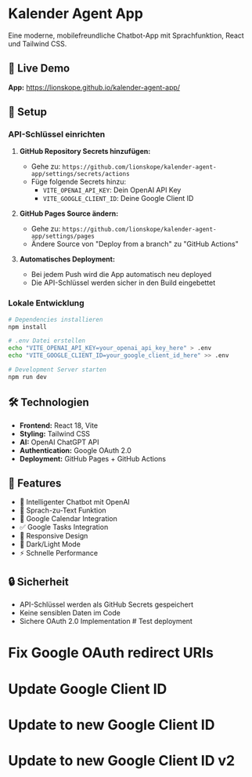 # Kalender Agent App

Eine moderne, mobilefreundliche Chatbot-App mit Sprachfunktion, React und Tailwind CSS.

## 🚀 Live Demo

**App:** https://lionskope.github.io/kalender-agent-app/

## 🔧 Setup

### API-Schlüssel einrichten

1. **GitHub Repository Secrets hinzufügen:**
   - Gehe zu: `https://github.com/lionskope/kalender-agent-app/settings/secrets/actions`
   - Füge folgende Secrets hinzu:
     - `VITE_OPENAI_API_KEY`: Dein OpenAI API Key
     - `VITE_GOOGLE_CLIENT_ID`: Deine Google Client ID

2. **GitHub Pages Source ändern:**
   - Gehe zu: `https://github.com/lionskope/kalender-agent-app/settings/pages`
   - Ändere Source von "Deploy from a branch" zu "GitHub Actions"

3. **Automatisches Deployment:**
   - Bei jedem Push wird die App automatisch neu deployed
   - Die API-Schlüssel werden sicher in den Build eingebettet

### Lokale Entwicklung

```bash
# Dependencies installieren
npm install

# .env Datei erstellen
echo "VITE_OPENAI_API_KEY=your_openai_api_key_here" > .env
echo "VITE_GOOGLE_CLIENT_ID=your_google_client_id_here" >> .env

# Development Server starten
npm run dev
```

## 🛠️ Technologien

- **Frontend:** React 18, Vite
- **Styling:** Tailwind CSS
- **AI:** OpenAI ChatGPT API
- **Authentication:** Google OAuth 2.0
- **Deployment:** GitHub Pages + GitHub Actions

## 📱 Features

- 🤖 Intelligenter Chatbot mit OpenAI
- 🎤 Sprach-zu-Text Funktion
- 📅 Google Calendar Integration
- ✅ Google Tasks Integration
- 📱 Responsive Design
- 🌙 Dark/Light Mode
- ⚡ Schnelle Performance

## 🔒 Sicherheit

- API-Schlüssel werden als GitHub Secrets gespeichert
- Keine sensiblen Daten im Code
- Sichere OAuth 2.0 Implementation # Test deployment
# Fix Google OAuth redirect URIs
# Update Google Client ID
# Update to new Google Client ID
# Update to new Google Client ID v2
